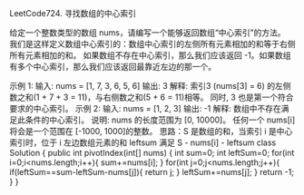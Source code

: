 LeetCode724. 寻找数组的中心索引

给定一个整数类型的数组 nums，请编写一个能够返回数组“中心索引”的方法。
我们是这样定义数组中心索引的：数组中心索引的左侧所有元素相加的和等于右侧所有元素相加的和。
如果数组不存在中心索引，那么我们应该返回 -1。如果数组有多个中心索引，那么我们应该返回最靠近左边的那一个。

示例 1:
输入:
nums = [1, 7, 3, 6, 5, 6]
输出: 3
解释:
索引3 (nums[3] = 6) 的左侧数之和(1 + 7 + 3 = 11)，与右侧数之和(5 + 6 = 11)相等。
同时, 3 也是第一个符合要求的中心索引。
示例 2:
输入:
nums = [1, 2, 3]
输出: -1
解释:
数组中不存在满足此条件的中心索引。
说明:
nums 的长度范围为 [0, 10000]。
任何一个 nums[i] 将会是一个范围在 [-1000, 1000]的整数。
思路：S 是数组的和，当索引 i 是中心索引时，位于 i 左边数组元素的和 leftsum 满足 S - nums[i] - leftsum
class Solution {
    public int pivotIndex(int[] nums) {
       int sum=0;
       int leftSum=0;
       for(int i=0;i<nums.length;i++){
           sum+=nums[i];
       }
       for(int j=0;j<nums.length;j++){
           if(leftSum==sum-leftSum-nums[j]){
               return j;
           }
           leftSum+=nums[j];
       }
       return -1;
    }
}
